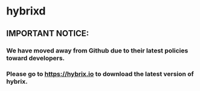 # hybrixd

## IMPORTANT NOTICE:
### We have moved away from Github due to their latest policies toward developers.

### Please go to https://hybrix.io to download the latest version of hybrix.
